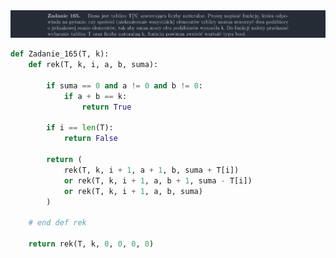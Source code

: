 <picture>
  <source srcset="../../srt/zbior_zadan/165.png" media="(prefers-color-scheme: light)">
  <source srcset="../../srt/zbior_zadan/black_165.png" media="(prefers-color-scheme: dark)">
  <img src="../../srt/zbior_zadan/black_165.png" alt="zadanie 165">
</picture>

```python
def Zadanie_165(T, k):
    def rek(T, k, i, a, b, suma):

        if suma == 0 and a != 0 and b != 0:
            if a + b == k:
                return True

        if i == len(T):
            return False

        return (
            rek(T, k, i + 1, a + 1, b, suma + T[i])
            or rek(T, k, i + 1, a, b + 1, suma - T[i])
            or rek(T, k, i + 1, a, b, suma)
        )

    # end def rek

    return rek(T, k, 0, 0, 0, 0)



```